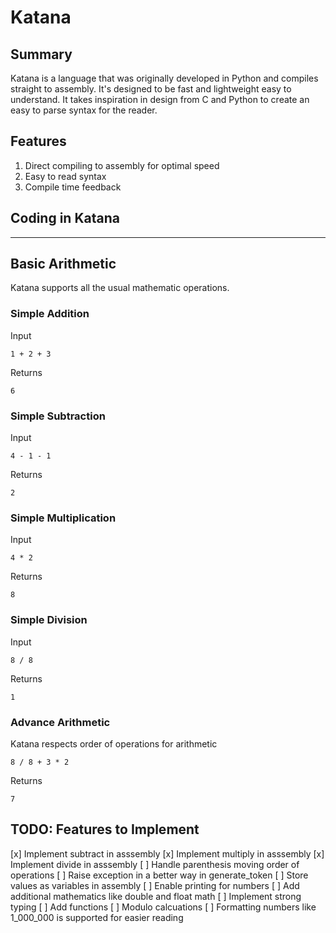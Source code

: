 # Katana
## Summary
Katana is a language that was originally developed in Python and compiles straight to assembly. It's designed to be fast and lightweight easy to understand. It takes inspiration in design from C and Python to create an easy to parse syntax for the reader.

## Features
1. Direct compiling to assembly for optimal speed
2. Easy to read syntax
3. Compile time feedback

## Coding in Katana
---
## Basic Arithmetic
Katana supports all the usual mathematic operations.

### Simple Addition
Input
```
1 + 2 + 3
```
Returns
```
6
```

### Simple Subtraction
Input
```
4 - 1 - 1
```
Returns
```
2
```

### Simple Multiplication
Input
```
4 * 2
```
Returns
```
8
```

### Simple Division
Input
```
8 / 8
```
Returns
```
1
```

### Advance Arithmetic
Katana respects order of operations for arithmetic
```
8 / 8 + 3 * 2
```
Returns
```
7
```

## TODO: Features to Implement
[x] Implement subtract in asssembly
[x] Implement multiply in asssembly
[x] Implement divide in asssembly
[ ] Handle parenthesis moving order of operations
[ ] Raise exception in a better way in generate_token
[ ] Store values as variables in assembly
[ ] Enable printing for numbers
[ ] Add additional mathematics like double and float math
[ ] Implement strong typing
[ ] Add functions
[ ] Modulo calcuations
[ ] Formatting numbers like 1_000_000 is supported for easier reading
